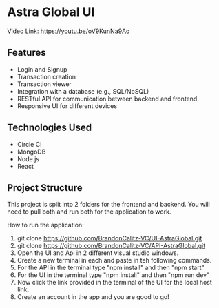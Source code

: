 # Astra Global UI

Video Link: https://youtu.be/oV9KunNa9Ao

## Features
- Login and Signup
- Transaction creation
- Transaction viewer
- Integration with a database (e.g., SQL/NoSQL)
- RESTful API for communication between backend and frontend
- Responsive UI for different devices

## Technologies Used
- Circle CI
- MongoDB
- Node.js
- React

## Project Structure
This project is split into 2 folders for the frontend and backend. You will need to pull both and run both for the application to work.


How to run the application:

1. git clone https://github.com/BrandonCalitz-VC/UI-AstraGlobal.git
2. git clone https://github.com/BrandonCalitz-VC/API-AstraGlobal.git
3. Open the UI and Api in 2 different visual studio windows.
4. Create a new terminal in each and paste in teh following commands.
5. For the API in the terminal type "npm install" and then "npm start"
6. For the UI in the terminal type "npm install" and then "npm run dev"
7. Now click the link provided in the terminal of the UI for the local host link.
8. Create an account in the app and you are good to go!
